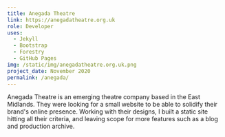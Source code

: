 ```yaml
---
title: Anegada Theatre
link: https://anegadatheatre.org.uk
role: Developer
uses:
  - Jekyll
  - Bootstrap
  - Forestry
  - GitHub Pages
img: /static/img/anegadatheatre.org.uk.png
project_date: November 2020
permalink: /anegada/
--- 
```


Anegada Theatre is an emerging theatre company based in the East Midlands. They were looking for a small website to be able to solidify their brand's online presence. Working with their designs, I built a static site hitting all their criteria, and leaving scope for more features such as a blog and production archive.
